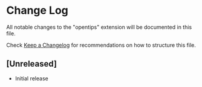 # Change Log

All notable changes to the "opentips" extension will be documented in this file.

Check [Keep a Changelog](http://keepachangelog.com/) for recommendations on how to structure this file.

## [Unreleased]

- Initial release
